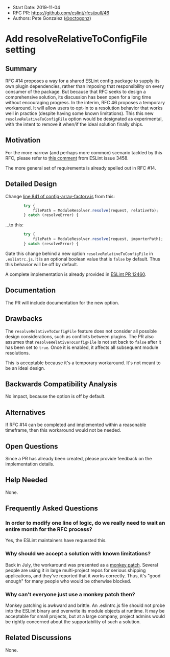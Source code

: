 - Start Date: 2019-11-04
- RFC PR: https://github.com/eslint/rfcs/pull/46
- Authors: Pete Gonzalez ([@octogonz](https://github.com/octogonz))

# Add resolveRelativeToConfigFile setting

## Summary

RFC #14 proposes a way for a shared ESLint config package to supply its own plugin dependencies, rather than
imposing that responsibility on every consumer of the package.  But because that RFC seeks to design a comprehensive
solution, its discussion has been open for a long time without encouraging progress.  In the interim, RFC 46 proposes
a temporary workaround. It will allow users to opt-in to a resolution behavior that works well in practice (despite
having some known limitations).  This this new `resolveRelativeToConfigFile` option would be designated as experimental,
with the intent to remove it when/if the ideal solution finally ships.

## Motivation

For the more narrow (and perhaps more common) scenario tackled by this RFC, please refer to
[this comment](https://github.com/eslint/eslint/issues/3458#issuecomment-516666620) from ESLint issue 3458.

The more general set of requirements is already spelled out in RFC #14.

## Detailed Design

Change [line 841 of config-array-factory.js](
https://github.com/eslint/eslint/blob/586855060afb3201f4752be8820dc85703b523a6/lib/cli-engine/config-array-factory.js#L845)
from this:

```js
        try {
            filePath = ModuleResolver.resolve(request, relativeTo);
        } catch (resolveError) {
```

...to this:

```ts
        try {
            filePath = ModuleResolver.resolve(request, importerPath);
        } catch (resolveError) {
```

Gate this change behind a new option `resolveRelativeToConfigFile` in `.eslintrc.js`.  It is an optional boolean
value that is `false` by default.  Thus this behavior will be off by default.

A complete implementation is already provided in [ESLint PR 12460](https://github.com/eslint/eslint/pull/12460).

## Documentation

The PR will include documentation for the new option.

## Drawbacks

The `resolveRelativeToConfigFile` feature does not consider all possible design considerations, such as
conflicts between plugins.  The PR also assumes that `resolveRelativeToConfigFile` is not set back to `false`
after it has been set to `true`.  Once it is enabled, it affects all subsequent module resolutions.

This is acceptable because it's a temporary workaround.  It's not meant to be an ideal design.

## Backwards Compatibility Analysis

No impact, because the option is off by default.

## Alternatives

If RFC #14 can be completed and implemented within a reasonable timeframe, then this workaround would not be needed.

## Open Questions

Since a PR has already been created, please provide feedback on the implementation details.

## Help Needed

None.

## Frequently Asked Questions

### In order to modify one line of logic, do we really need to wait an entire month for the RFC process?

Yes, the ESLint maintainers have requested this.

### Why should we accept a solution with known limitations?

Back in July, the workaround was presented as a
[monkey patch](https://github.com/eslint/eslint/issues/3458#issuecomment-516716165).
Several people are using it in large multi-project repos for serious shipping applications,
and they've reported that it works correctly.  Thus, it's "good enough" for many people who would be otherwise blocked.

### Why can't everyone just use a monkey patch then?

Monkey patching is awkward and brittle.  An .eslintrc.js file should not probe into the ESLint binary
and overwrite its module objects at runtime.  It may be acceptable for small projects, but at a large company,
project admins would be rightly concerned about the supportability of such a solution.

## Related Discussions

None.
